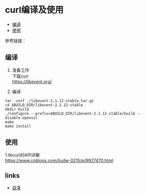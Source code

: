 # curl编译及使用
- [编译](#1)
- [使用](#2)

参考链接：  


## <a id="1">编译</a>
1. 准备工作    
下载curl    
https://libevent.org/  


2. 编译  
```shell
tar -zxvf ./libevent-2.1.12-stable.tar.gz
cd $BUILD_DIR/libevent-2.1.12-stable
mkdir build
./configure --prefix=$BUILD_DIR/libevent-2.1.12-stable/build --disable-openssl
make
make install
```

## <a id="2">使用</a>
1.libcurl的API详解   
https://www.cnblogs.com/liudw-0215/p/9927470.html

## links
  * [目录](<目录.md>)